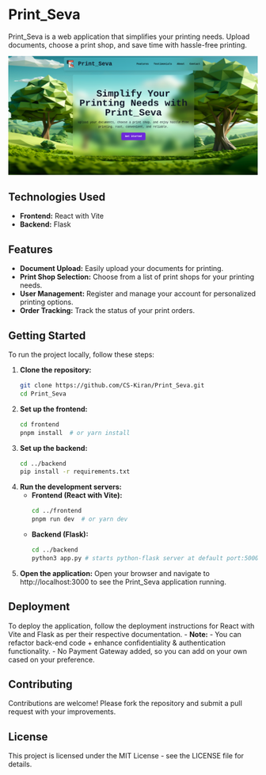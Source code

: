 # Print_Seva

Print_Seva is a web application that simplifies your printing needs. Upload documents, choose a print shop, and save time with hassle-free printing.

![Alt text](./frontend/public/print_seva_home.png)

## Technologies Used

- **Frontend:** React with Vite
- **Backend:** Flask

## Features

- **Document Upload:** Easily upload your documents for printing.
- **Print Shop Selection:** Choose from a list of print shops for your printing needs.
- **User Management:** Register and manage your account for personalized printing options.
- **Order Tracking:** Track the status of your print orders.

## Getting Started

To run the project locally, follow these steps:

1. **Clone the repository:**
   ```bash
   git clone https://github.com/CS-Kiran/Print_Seva.git
   cd Print_Seva
    ```
2. **Set up the frontend:**
    ```bash
    cd frontend
    pnpm install  # or yarn install
    ```
3. **Set up the backend:**
    ```bash
    cd ../backend
    pip install -r requirements.txt
    ```
4. **Run the development servers:**
   - **Frontend (React with Vite):**
        ```bash
        cd ../frontend
        pnpm run dev  # or yarn dev
        ```
   - **Backend (Flask):**
        ```bash
        cd ../backend
        python3 app.py # starts python-flask server at default port:5000
        ```
5. **Open the application:** Open your browser and navigate to http://localhost:3000 to see the Print_Seva application running.

## Deployment
To deploy the application, follow the deployment instructions for React with Vite and Flask as per their respective documentation.
    - **Note:**
       - You can refactor back-end code + enhance confidentiality & authentication functionality.
       - No Payment Gateway added, so you can add on your own cased on your preference.


## Contributing
Contributions are welcome! Please fork the repository and submit a pull request with your improvements.

## License
This project is licensed under the MIT License - see the LICENSE file for details.